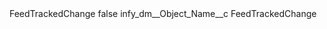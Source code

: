 <?xml version="1.0" encoding="UTF-8"?>
<CustomMetadata xmlns="http://soap.sforce.com/2006/04/metadata" xmlns:xsi="http://www.w3.org/2001/XMLSchema-instance" xmlns:xsd="http://www.w3.org/2001/XMLSchema">
    <label>FeedTrackedChange</label>
    <protected>false</protected>
    <values>
        <field>infy_dm__Object_Name__c</field>
        <value xsi:type="xsd:string">FeedTrackedChange</value>
    </values>
</CustomMetadata>
